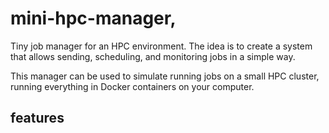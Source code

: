 # mini-hpc-manager,

Tiny job manager for an HPC environment. The idea is to create a system that allows sending, scheduling, and monitoring jobs in a simple way. 

This manager can be used to simulate running jobs on a small HPC cluster, running everything in Docker containers on your computer.

## features


